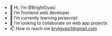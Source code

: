 - 👋 Hi, I’m @BrightGyasi
- 👀 I’m  frontend web developer
- 🌱 I’m currently learning javascript
- 💞️ I’m looking to collaborate on web app projects
- 📫 How to reach me brytgyasi1@gmail.com

<!---
BrightGyasi/BrightGyasi is a ✨ special ✨ repository because its `README.md` (this file) appears on your GitHub profile.
You can click the Preview link to take a look at your changes.
--->
